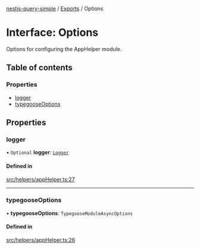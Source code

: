 [nestjs-query-simple](../README.md) / [Exports](../modules.md) / Options

# Interface: Options

Options for configuring the AppHelper module.

## Table of contents

### Properties

- [logger](Options.md#logger)
- [typegooseOptions](Options.md#typegooseoptions)

## Properties

### logger

• `Optional` **logger**: [`Logger`](Logger.md)

#### Defined in

[src/helpers/appHelper.ts:27](https://github.com/choresh/nestjs-query-simple/blob/d4bd01f/packages/nestjs-query-simple/src/helpers/appHelper.ts#L27)

___

### typegooseOptions

• **typegooseOptions**: `TypegooseModuleAsyncOptions`

#### Defined in

[src/helpers/appHelper.ts:26](https://github.com/choresh/nestjs-query-simple/blob/d4bd01f/packages/nestjs-query-simple/src/helpers/appHelper.ts#L26)
